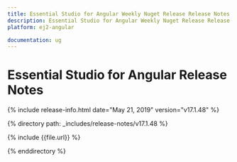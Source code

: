 ```yaml
---
title: Essential Studio for Angular Weekly Nuget Release Release Notes  
description: Essential Studio for Angular Weekly Nuget Release Release Notes  
platform: ej2-angular

documentation: ug
---
```


# Essential Studio for  Angular  Release Notes  

{% include release-info.html date="May 21, 2019"   version="v17.1.48"  %} 

{% directory path: _includes/release-notes/v17.1.48 %}

{% include {{file.url}} %}

{% enddirectory %}
